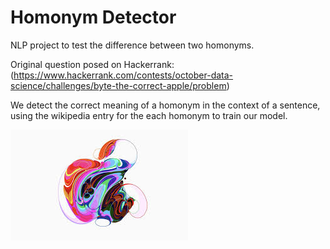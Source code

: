 # Homonym Detector

NLP project to test the difference between two homonyms.

Original question posed on Hackerrank: (https://www.hackerrank.com/contests/october-data-science/challenges/byte-the-correct-apple/problem)

We detect the correct meaning of a homonym in the context of a sentence, using the wikipedia entry for the each homonym to train our model.

![header](apple.jpg)
